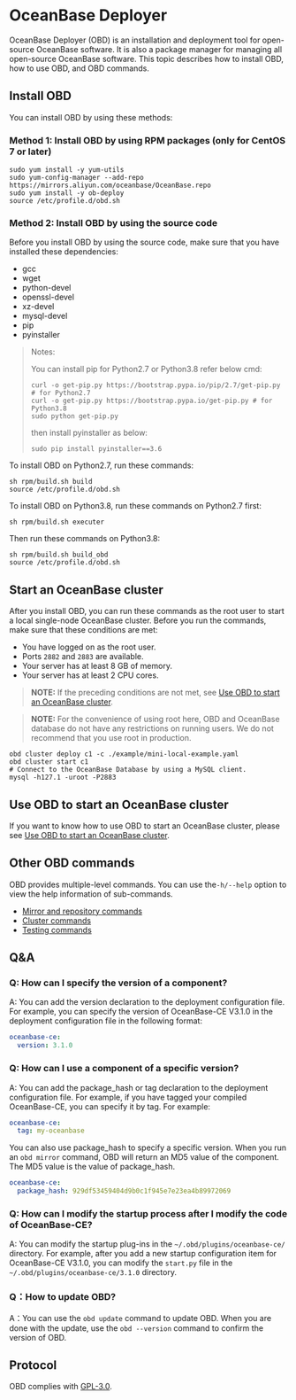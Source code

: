 # OceanBase Deployer

OceanBase Deployer (OBD) is an installation and deployment tool for open-source OceanBase software. It is also a package manager for managing all open-source OceanBase software. This topic describes how to install OBD, how to use OBD, and OBD commands.

## Install OBD

You can install OBD by using these methods:

### Method 1: Install OBD by using RPM packages (only for CentOS 7 or later)

```shell
sudo yum install -y yum-utils
sudo yum-config-manager --add-repo https://mirrors.aliyun.com/oceanbase/OceanBase.repo
sudo yum install -y ob-deploy
source /etc/profile.d/obd.sh
```

### Method 2: Install OBD by using the source code

Before you install OBD by using the source code, make sure that you have installed these dependencies:

- gcc
- wget
- python-devel
- openssl-devel
- xz-devel
- mysql-devel
- pip
- pyinstaller

> Notes:
> 
> You can install pip for Python2.7 or Python3.8 refer below cmd:
>   ```shell
>   curl -o get-pip.py https://bootstrap.pypa.io/pip/2.7/get-pip.py # for Python2.7 
>   curl -o get-pip.py https://bootstrap.pypa.io/get-pip.py # for Python3.8 
>   sudo python get-pip.py
>   ```
> 
> then install pyinstaller as below:
>   ```shell
>   sudo pip install pyinstaller==3.6
>   ```


To install OBD on Python2.7, run these commands:

```shell
sh rpm/build.sh build
source /etc/profile.d/obd.sh
```

To install OBD on Python3.8, run these commands on Python2.7 first:

```shell
sh rpm/build.sh executer
```

Then run these commands on Python3.8:

```shell
sh rpm/build.sh build_obd
source /etc/profile.d/obd.sh
```

## Start an OceanBase cluster

After you install OBD, you can run these commands as the root user to start a local single-node OceanBase cluster.
Before you run the commands, make sure that these conditions are met:

- You have logged on as the root user.
- Ports `2882` and `2883` are available.
- Your server has at least 8 GB of memory.
- Your server has at least 2 CPU cores.

> **NOTE:** If the preceding conditions are not met, see [Use OBD to start an OceanBase cluster](./docs/docs-en/install-and-use/start-OceanBase-cluster-with-obd.md).

> **NOTE:** For the convenience of using root here, OBD and OceanBase database do not have any restrictions on running users. We do not recommend that you use root in production.

```shell
obd cluster deploy c1 -c ./example/mini-local-example.yaml
obd cluster start c1
# Connect to the OceanBase Database by using a MySQL client.
mysql -h127.1 -uroot -P2883
```

## Use OBD to start an OceanBase cluster

If you want to know how to use OBD to start an OceanBase cluster, please see [Use OBD to start an OceanBase cluster](./docs/docs-en/install-and-use/start-OceanBase-cluster-with-obd.md).

## Other OBD commands

OBD provides multiple-level commands. You can use the`-h/--help` option to view the help information of sub-commands.

- [Mirror and repository commands](./docs/docs-en/obd-commands/mirror-and-repository-commands.md)
- [Cluster commands](./docs/docs-en/obd-commands/cluster-commands.md)
- [Testing commands](./docs/docs-en/obd-commands/testing-commands.md)

## Q&A

### Q: How can I specify the version of a component?

A: You can add the version declaration to the deployment configuration file. For example, you can specify the version of OceanBase-CE V3.1.0 in the deployment configuration file in the following format:

```yaml
oceanbase-ce:
  version: 3.1.0
```

### Q: How can I use a component of a specific version?

A: You can add the package_hash or tag declaration to the deployment configuration file.
For example, if you have tagged your compiled OceanBase-CE, you can specify it by tag. For example:

```yaml
oceanbase-ce:
  tag: my-oceanbase
```

You can also use package_hash to specify a specific version. When you run an `obd mirror` command, OBD will return an MD5 value of the component. The MD5 value is the value of package_hash.

```yaml
oceanbase-ce:
  package_hash: 929df53459404d9b0c1f945e7e23ea4b89972069
```

### Q: How can I modify the startup process after I modify the code of OceanBase-CE?

A: You can modify the startup plug-ins in the `~/.obd/plugins/oceanbase-ce/` directory. For example, after you add a new startup configuration item for OceanBase-CE V3.1.0, you can modify the `start.py` file in the `~/.obd/plugins/oceanbase-ce/3.1.0` directory.

### Q：How to update OBD?

A：You can use the `obd update` command to update OBD. When you are done with the update, use the `obd --version` command to confirm the version of OBD.

## Protocol

OBD complies with [GPL-3.0](/LICENSE).
